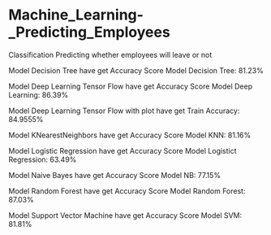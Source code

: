 # Machine_Learning-_Predicting_Employees
Classification Predicting whether employees will leave or not

Model Decision Tree have get Accuracy Score Model Decision Tree: 81.23%

Model Deep Learning Tensor Flow have get Accuracy Score Model Deep Learning: 86.39%

Model Deep Learning Tensor Flow with plot have get Train Accuracy: 84.9555%

Model KNearestNeighbors have get Accuracy Score Model KNN: 81.16%

Model Logistic Regression have get Accuracy Score Model Logistict Regression: 63.49%

Model Naive Bayes have get Accuracy Score Model NB: 77.15%

Model Random Forest have get Accuracy Score Model Random Forest: 87.03%

Model Support Vector Machine have get Accuracy Score Model SVM: 81.81%
